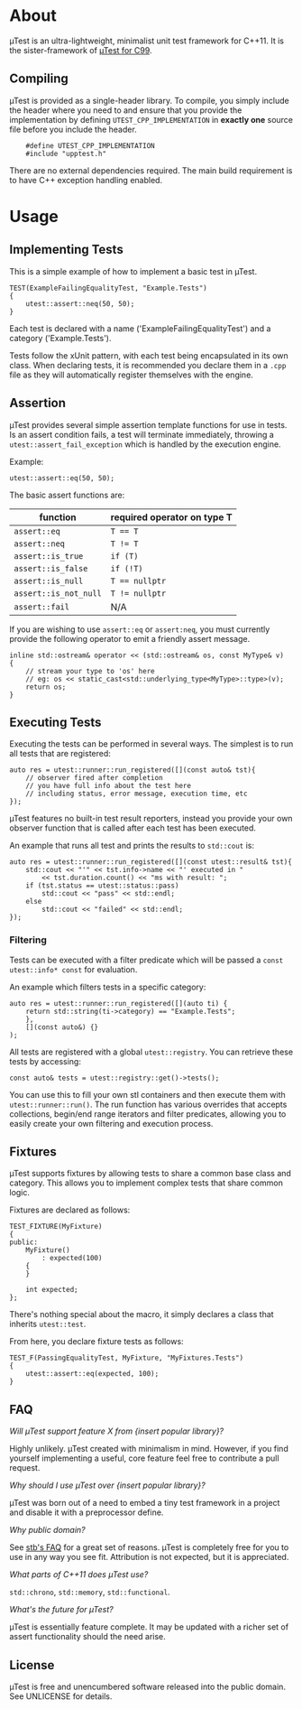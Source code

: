 # About #

µTest is an ultra-lightweight, minimalist unit test framework for C++11. It is the sister-framework of [µTest for C99](https://github.com/evolutional/utest).


## Compiling ##

µTest is provided as a single-header library. To compile, you simply include the header where you need to and ensure that you provide the implementation by defining `UTEST_CPP_IMPLEMENTATION` in **exactly one** source file before you include the header.

		#define UTEST_CPP_IMPLEMENTATION
		#include "upptest.h"

There are no external dependencies required. The main build requirement is to have C++ exception handling enabled.

# Usage #

## Implementing Tests ##

This is a simple example of how to implement a basic test in µTest.

	TEST(ExampleFailingEqualityTest, "Example.Tests")
	{
		utest::assert::neq(50, 50);
	}

Each test is declared with a name ('ExampleFailingEqualityTest') and a category ('Example.Tests').

Tests follow the xUnit pattern, with each test being encapsulated in its own class. When declaring tests, it is recommended you declare them in a `.cpp` file as they will automatically register themselves with the engine.

## Assertion ##

µTest provides several simple assertion template functions for use in tests. Is an assert condition fails, a test will terminate immediately, throwing a `utest::assert_fail_exception` which is handled by the execution engine.

Example:

	utest::assert::eq(50, 50);

The basic assert functions are:

function | required operator on type T
--- | --- 
`assert::eq` | `T == T`
`assert::neq` | `T != T`
`assert::is_true` | `if (T)`
`assert::is_false` | `if (!T)`
`assert::is_null` | `T == nullptr`
`assert::is_not_null` | `T != nullptr`
`assert::fail` | N/A
 
If you are wishing to use `assert::eq` or `assert:neq`, you must currently provide the following operator to emit a friendly
assert message.

	inline std::ostream& operator << (std::ostream& os, const MyType& v)
	{
		// stream your type to 'os' here
		// eg: os << static_cast<std::underlying_type<MyType>::type>(v);
		return os;
	}


## Executing Tests ##

Executing the tests can be performed in several ways. The simplest is to run all tests that are registered:

	auto res = utest::runner::run_registered([](const auto& tst){
		// observer fired after completion
		// you have full info about the test here
		// including status, error message, execution time, etc
	});

µTest features no built-in test result reporters, instead you provide your own observer function that is called after each test has been executed.

An example that runs all test and prints the results to `std::cout` is:

	auto res = utest::runner::run_registered([](const utest::result& tst){
		std::cout << "'" << tst.info->name << "' executed in "
			<< tst.duration.count() << "ms with result: ";
		if (tst.status == utest::status::pass)
			std::cout << "pass" << std::endl;
		else
			std::cout << "failed" << std::endl;
	});

### Filtering ###

Tests can be executed with a filter predicate which will be passed a `const utest::info* const` for evaluation. 

An example which filters tests in a specific category:

	auto res = utest::runner::run_registered([](auto ti) {
		return std::string(ti->category) == "Example.Tests"; 
		},	
		[](const auto&) {}
	);

All tests are registered with a global `utest::registry`.  You can retrieve these tests by accessing:

	const auto& tests = utest::registry::get()->tests();

You can use this to fill your own stl containers and then execute them with `utest::runner::run()`. The run function has various overrides that accepts collections, begin/end range iterators and filter predicates, allowing you to easily create your own filtering and execution process.

## Fixtures ##

µTest supports fixtures by allowing tests to share a common base class and category. This allows you to implement complex tests that share common logic.

Fixtures are declared as follows:

	TEST_FIXTURE(MyFixture)
	{
	public:
		MyFixture()
			: expected(100)
		{		
		}

		int expected;
	};

There's nothing special about the macro, it simply declares a class that inherits `utest::test`.

From here, you declare fixture tests as follows:

	TEST_F(PassingEqualityTest, MyFixture, "MyFixtures.Tests")
	{
		utest::assert::eq(expected, 100);
	}


## FAQ ##

*Will µTest support feature X from {insert popular library}?*

Highly unlikely. µTest created with minimalism in mind. However, if you find yourself implementing a useful, core feature feel free to contribute a pull request.

*Why should I use µTest over {insert popular library}?*

µTest was born out of a need to embed a tiny test framework in a project and disable it with a preprocessor define. 

*Why public domain?*

See [stb's FAQ](https://github.com/nothings/stb) for a great set of reasons. µTest is completely free for you to use in any way you see fit. Attribution is not expected, but it is appreciated.

*What parts of C++11 does µTest use?*

`std::chrono`, `std::memory`, `std::functional`.

*What's the future for µTest?*

µTest is essentially feature complete. It may be updated with a richer set of assert functionality should the need arise.

## License ##

µTest is free and unencumbered software released into the public domain. See UNLICENSE for details.
